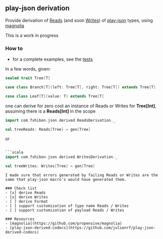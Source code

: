 ## play-json derivation

Provide derivation of [Reads](https://github.com/playframework/play-json/blob/master/play-json/shared/src/main/scala/play/api/libs/json/Reads.scala#L36) (and soon [Writes](https://github.com/playframework/play-json/blob/master/play-json/shared/src/main/scala/play/api/libs/json/Writes.scala#L23)) of [play-json](https://github.com/playframework/play-json) types, using [magnolia](https://github.com/propensive/magnolia)

This is a work in progress

### How to

- for a complete examples, see the [tests](./src/test/scala/com/fxhibon/json/derived)

In a few words, given:

````scala
sealed trait Tree[T]

case class Branch[T](left: Tree[T], right: Tree[T]) extends Tree[T]

case class Leaf[T](value: T) extends Tree[T]
````

one can derive for zero cost an instance of Reads or Writes for **Tree[Int]**, assuming there is a **Reads[Int]** in the scope

```scala
import com.fxhibon.json.derived.ReadsDerivation._

val treeReads: Reads[Tree] = gen[Tree]
```

or 
```scala

```scala
import com.fxhibon.json.derived.WritesDerivation._

val treeWrites: Writes[Tree] = gen[Tree]
```
```
I made sure that errors generated by failing Reads or Writes are the same that play-json macro's would have generated them.

### Check list
- [x] derive Reads
- [x] derive Writes
- [ ] derive Format
- [ ] support customization of type name Reads / Writes
- [ ] support customization of payload Reads / Writes

### Resources
- [magnolia](https://github.com/propensive/magnolia)
- [play-json-derived-codecs](https://github.com/julienrf/play-json-derived-codecs)
